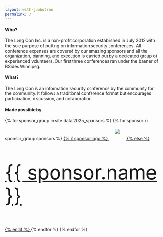 ```yaml
---
layout: with-jumbotron
permalink: /
---
```



<style>
  img.sponsorlogo { max-height:200px; max-width:450px; display:inline-block; padding:20px; }
  a.sponsortext { font-size:30px; font-weight:bold; display:inline-block; padding:20px }
</style>

<div class="row marketing">
  <div class="col-lg-6">
    <h4>Who?</h4>
    <p>The Long Con Inc. is a non-profit corporation established in July 2012 with the sole purpose of putting on information security conferences. All conference expenses are covered by our amazing sponsors and all the organization, planning, and execution is carried out by a dedicated group of experienced volunteers. Our first three conferences ran under the banner of BSides Winnipeg.</p>
  </div>

  <div class="col-lg-6">
    <h4>What?</h4>
    <p>The Long Con is an information security conference by the community for the community. It follows a traditional conference format but encourages participation, discussion, and collaboration.</p>
  </div>

  <div class="col-lg-12">
  <h4>Made possible by</h4>
  {% for sponsor_group
   in site.data.2025_sponsors %}
    {% for sponsor in sponsor_group.sponsors %}
    <a href="{{ sponsor.link }}" target="_blank">
      {% if sponsor.logo %}
      <img class="sponsorlogo" src="/logos/{{ sponsor.logo }}" {% if sponsor.scale %} style="transform: scale({{ sponsor.scale }})" {% endif %} />
      {% else %}
      <p style="font-size: 4rem">{{ sponsor.name }}</p>
      {% endif %}
    </a>
    {% endfor %}
  {% endfor %}
  </div>
</div>
